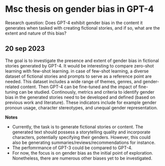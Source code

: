 # Msc thesis on gender bias in GPT-4
Research question: Does GPT-4 exhibit gender bias in the content it generates when tasked with creating fictional stories, and if so, what are the extent and nature of this bias?

## **20 sep 2023**
The goal is to investigate the presence and extent of gender bias in fictional stories generated by GPT-4. It would be interesting to compare zero-shot learning with few-shot learning. in case of few-shot learning, a diverse dataset of fictional stories and prompts to serve as a reference point are needed. This dataset includes a wide range of themes, genres, and gender-related content. Then GPT-4 can be fine-tuned and the impact of fine-tuning can be studied. Continously, metrics and criteria to identify gender bias in the generated stories need to be developed and defined (based on previous work and literature). These indicators include for example gender pronoun usage, character stereotypes, and unequal gender representation.

**Notes**
- Currently, the task is to generate fictional stories or content. The generated text should possess a storytelling quality and incorporate characters, potentially specifying their genders. However, this could also be generating summaries/reviews/recommendations for instance.
- The perfomrmance of GPT-3 could be compared to GPT-4.
- For now, the focus is on gender bias as the initial point of exploration. Nonetheless, there are numerous other biases yet to be investigated.
